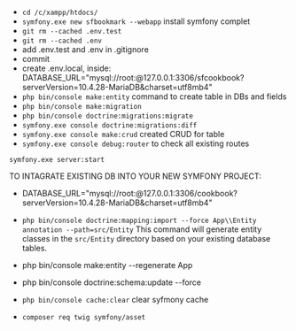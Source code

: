 
- `cd /c/xampp/htdocs/`
- `symfony.exe new sfbookmark --webapp` install symfony complet 
- `git rm --cached .env.test`
- `git rm --cached .env`
- add .env.test and .env in .gitignore
- commit
- create .env.local, inside:
DATABASE_URL="mysql://root:@127.0.0.1:3306/sfcookbook?serverVersion=10.4.28-MariaDB&charset=utf8mb4"
- `php bin/console make:entity` command to create table in DBs and fields
- `php bin/console make:migration`
- `php bin/console doctrine:migrations:migrate`
- `symfony.exe console doctrine:migrations:diff` 
- `symfony.exe console make:crud` created CRUD for table 
- `symfony.exe console debug:router` to check all existing routes

`symfony.exe server:start`

TO INTAGRATE EXISTING DB INTO YOUR NEW SYMFONY PROJECT:
- DATABASE_URL="mysql://root:@127.0.0.1:3306/cookbook?serverVersion=10.4.28-MariaDB&charset=utf8mb4"
- `php bin/console doctrine:mapping:import --force App\\Entity annotation --path=src/Entity` This command will generate entity classes in the `src/Entity` directory based on your existing database tables.
- php bin/console make:entity --regenerate App
- php bin/console doctrine:schema:update --force



- `php bin/console cache:clear` clear syfmony cache
- `composer req twig symfony/asset`